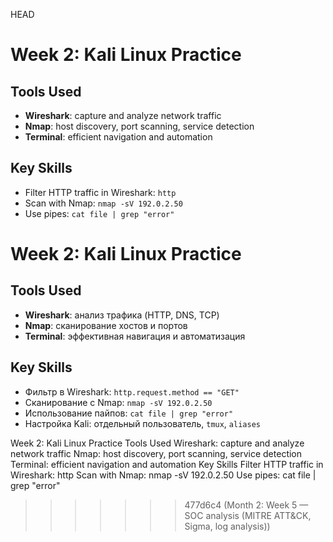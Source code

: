  HEAD
# Week 2: Kali Linux Practice
## Tools Used
- **Wireshark**: capture and analyze network traffic
- **Nmap**: host discovery, port scanning, service detection
- **Terminal**: efficient navigation and automation
## Key Skills
- Filter HTTP traffic in Wireshark: `http`
- Scan with Nmap: `nmap -sV 192.0.2.50`
- Use pipes: `cat file | grep "error"`





# Week 2: Kali Linux Practice
## Tools Used
- **Wireshark**: анализ трафика (HTTP, DNS, TCP)
- **Nmap**: сканирование хостов и портов
- **Terminal**: эффективная навигация и автоматизация

## Key Skills
- Фильтр в Wireshark: `http.request.method == "GET"`
- Сканирование с Nmap: `nmap -sV 192.0.2.50`
- Использование пайпов: `cat file | grep "error"`
- Настройка Kali: отдельный пользователь, `tmux`, `aliases`

Week 2: Kali Linux Practice
Tools Used
Wireshark: capture and analyze network traffic
Nmap: host discovery, port scanning, service detection
Terminal: efficient navigation and automation
Key Skills
Filter HTTP traffic in Wireshark: http
Scan with Nmap: nmap -sV 192.0.2.50
Use pipes: cat file | grep "error"
>>>>>>> 477d6c4 (Month 2: Week 5 — SOC analysis (MITRE ATT&CK, Sigma, log analysis))
